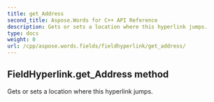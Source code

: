 ```yaml
---
title: get_Address
second_title: Aspose.Words for C++ API Reference
description: Gets or sets a location where this hyperlink jumps. 
type: docs
weight: 0
url: /cpp/aspose.words.fields/fieldhyperlink/get_address/
---
```

## FieldHyperlink.get_Address method


Gets or sets a location where this hyperlink jumps. 

